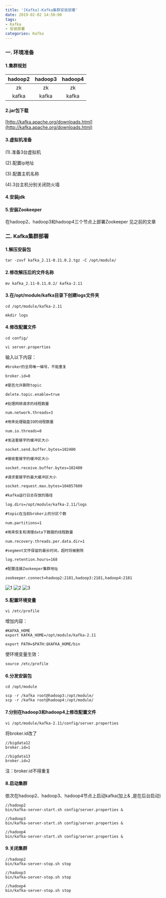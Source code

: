 ```yaml
---
title: '[Kafka]-Kafka集群安装部署'
date: 2019-02-02 14:50:00
tags: 
- Kafka
- 安装部署
categories: Kafka
---
```

### 一. 环境准备

#### 1.集群规划

|hadoop2|hadoop3|hadoop4|
|:-:|:-:|:-:|
|zk|zk|zk|
|kafka|kafka|kafka|

#### 2.jar包下载

[http://kafka.apache.org/downloads.html](http://kafka.apache.org/downloads.html)

#### 3.虚拟机准备

(1).准备3台虚拟机

(2).配置ip地址

(3).配置主机名称

(4).3台主机分别关闭防火墙

#### 4.安装jdk

#### 5.安装Zookeeper

在hadoop2、hadoop3和hadoop4三个节点上部署Zookeeper
见之前的文章

### 二. Kafka集群部署 

#### 1.解压安装包
```shell
tar -zxvf kafka_2.11-0.11.0.2.tgz -C /opt/module/
```
#### 2.修改解压后的文件名称

```shell
mv kafka_2.11-0.11.0.2/ kafka-2.11
```
#### 3.在/opt/module/kafka目录下创建logs文件夹

```shell
cd /opt/module/kafka-2.11

mkdir logs
```
#### 4.修改配置文件
```shell
cd config/

vi server.properties
```
输入以下内容：
```xml
#broker的全局唯一编号，不能重复

broker.id=0

#是否允许删除topic

delete.topic.enable=true

#处理网络请求的线程数量

num.network.threads=3

#用来处理磁盘IO的线程数量

num.io.threads=8

#发送套接字的缓冲区大小

socket.send.buffer.bytes=102400

#接收套接字的缓冲区大小

socket.receive.buffer.bytes=102400

#请求套接字的最大缓冲区大小

socket.request.max.bytes=104857600

#kafka运行日志存放的路径

log.dirs=/opt/module/kafka-2.11/logs

#topic在当前broker上的分区个数

num.partitions=1

#用来恢复和清理data下数据的线程数量

num.recovery.threads.per.data.dir=1

#segment文件保留的最长时间，超时将被删除

log.retention.hours=168

#配置连接Zookeeper集群地址

zookeeper.connect=hadoop2:2181,hadoop3:2181,hadoop4:2181
```
![1](https://imgconvert.csdnimg.cn/aHR0cHM6Ly91cGxvYWQtaW1hZ2VzLmppYW5zaHUuaW8vdXBsb2FkX2ltYWdlcy80MzkxNDA3LWQwODFiZWIzOWU0NmNjYWYucG5n?x-oss-process=image/format,png)
![2](https://imgconvert.csdnimg.cn/aHR0cHM6Ly91cGxvYWQtaW1hZ2VzLmppYW5zaHUuaW8vdXBsb2FkX2ltYWdlcy80MzkxNDA3LTU0MDNmYjQ3YTkyMzI2ZWUucG5n?x-oss-process=image/format,png)
![3](https://imgconvert.csdnimg.cn/aHR0cHM6Ly91cGxvYWQtaW1hZ2VzLmppYW5zaHUuaW8vdXBsb2FkX2ltYWdlcy80MzkxNDA3LTY2OTRmY2NhNjcwOWQ2OTgucG5n?x-oss-process=image/format,png)

#### 5.配置环境变量
```shell
vi /etc/profile
```

增加内容：
```shell
#KAFKA_HOME
export KAFKA_HOME=/opt/module/kafka-2.11

export PATH=$PATH:$KAFKA_HOME/bin
```
使环境变量生效：
```shell
source /etc/profile
```
#### 6.分发安装包
```shell
cd /opt/module

scp -r /kafka root@hadoop3:/opt/module/
scp -r /kafka root@hadoop4:/opt/module/
```
#### 7.分别在hadoop3和hadoop4上修改配置文件
```shell
vi /opt/module/kafka-2.11/config/server.properties
```
将broker.id改了
```shell
//bigdata12
broker.id=1

//bigdata13
broker.id=2
```
注：broker.id不得重复

#### 8.启动集群

依次在hadoop2、hadoop3、hadoop4节点上启动kafka(加上& ,是在后台启动)
```shell
//hadoop2
bin/kafka-server-start.sh config/server.properties &

//hadoop3
bin/kafka-server-start.sh config/server.properties &

//hadoop4
bin/kafka-server-start.sh config/server.properties &
```
#### 9.关闭集群
```shell
//hadoop2
bin/kafka-server-stop.sh stop

//hadoop3
bin/kafka-server-stop.sh stop

//hadoop4
bin/kafka-server-stop.sh stop
```